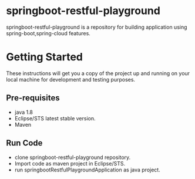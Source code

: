 # springboot-restful-playground

springboot-restful-playground is a repository for building application using spring-boot,spring-cloud features.

# Getting Started

These instructions will get you a copy of the project up and running on your local machine for development and testing purposes.
## Pre-requisites
- java 1.8 
- Eclipse/STS latest stable version.
- Maven

## Run Code
- clone springboot-restful-playground repository.
- Import code as maven project in Eclipse/STS.
- run springbootRestfulPlaygroundApplication as java project.

